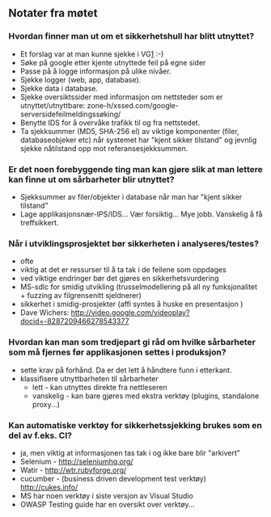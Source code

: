 ## Notater fra møtet

### Hvordan finner man ut om et sikkerhetshull har blitt utnyttet?

  - Et forslag var at man kunne sjekke i
    VG[1](http://www.vg.no/teknologi/artikkel.php?artid=562816) :-)
  - Søke på google etter kjente utnyttede feil på egne sider
  - Passe på å logge informasjon på ulike nivåer.
  - Sjekke logger (web, app, database).
  - Sjekke data i database.
  - Sjekke oversiktssider med informasjon om nettsteder som er
    utnyttet/utnyttbare:
    zone-h/xssed.com/google-serversidefeilmeldingssøking/
  - Benytte IDS for å overvåke trafikk til og fra nettstedet.
  - Ta sjekksummer (MD5, SHA-256 el) av viktige komponenter (filer,
    databaseobjeker etc) når systemet har "kjent sikker tilstand" og
    jevnlig sjekke nåtilstand opp mot referansesjekksummen.

### Er det noen forebyggende ting man kan gjøre slik at man lettere kan finne ut om sårbarheter blir utnyttet?

  - Sjekksummer av filer/objekter i database når man har "kjent sikker
    tilstand"
  - Lage applikasjonsnær-IPS/IDS... Vær forsiktig... Mye jobb. Vanskelig
    å få treffsikkert.

### Når i utviklingsprosjektet bør sikkerheten i analyseres/testes?

  - ofte
  - viktig at det er ressurser til å ta tak i de feilene som oppdages
  - ved viktige endringer bør det gjøres en sikkerhetsvurdering
  - MS-sdlc for smidig utvikling (trusselmodellering på all ny
    funksjonalitet + fuzzing av filgrensenitt sjeldnerer)
  - sikkerhet i smidig-prosjekter (affi syntes å huske en presentasjon )
  - Dave Wichers:
    <http://video.google.com/videoplay?docid=-8287209466278543377>

### Hvordan kan man som tredjepart gi råd om hvilke sårbarheter som må fjernes før applikasjonen settes i produksjon?

  - sette krav på forhånd. Da er det lett å håndtere funn i etterkant.
  - klassifisere utnyttbarheten til sårbarheter
      - lett - kan utnyttes direkte fra nettleseren
      - vanskelig - kan bare gjøres med ekstra verktøy (plugins,
        standalone proxy...)

### Kan automatiske verktøy for sikkerhetssjekking brukes som en del av f.eks. CI?

  - ja, men viktig at informasjonen tas tak i og ikke bare blir
    "arkivert"
  - Selenium - <http://seleniumhq.org/>
  - Watir - <http://wtr.rubyforge.org/>
  - cucumber - (business driven development test verktøy)
    <http://cukes.info/>
  - MS har noen verktøy i siste versjon av Visual Studio
  - OWASP Testing guide har en oversikt over verktøy...